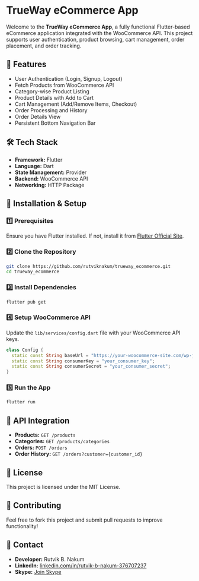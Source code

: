 # TrueWay eCommerce App

Welcome to the **TrueWay eCommerce App**, a fully functional Flutter-based eCommerce application integrated with the WooCommerce API. This project supports user authentication, product browsing, cart management, order placement, and order tracking.

## 📌 Features
- User Authentication (Login, Signup, Logout)
- Fetch Products from WooCommerce API
- Category-wise Product Listing
- Product Details with Add to Cart
- Cart Management (Add/Remove Items, Checkout)
- Order Processing and History
- Order Details View
- Persistent Bottom Navigation Bar

## 🛠 Tech Stack
- **Framework:** Flutter
- **Language:** Dart
- **State Management:** Provider
- **Backend:** WooCommerce API
- **Networking:** HTTP Package

## 🚀 Installation & Setup

### 1️⃣ Prerequisites
Ensure you have Flutter installed. If not, install it from [Flutter Official Site](https://flutter.dev/docs/get-started/install).

### 2️⃣ Clone the Repository
```sh
git clone https://github.com/rutviknakum/trueway_ecommerce.git
cd trueway_ecommerce
```

### 3️⃣ Install Dependencies
```sh
flutter pub get
```

### 4️⃣ Setup WooCommerce API
Update the `lib/services/config.dart` file with your WooCommerce API keys.

```dart
class Config {
  static const String baseUrl = "https://your-woocommerce-site.com/wp-json/wc/v3";
  static const String consumerKey = "your_consumer_key";
  static const String consumerSecret = "your_consumer_secret";
}
```

### 5️⃣ Run the App
```sh
flutter run
```

## 📡 API Integration
- **Products:** `GET /products`
- **Categories:** `GET /products/categories`
- **Orders:** `POST /orders`
- **Order History:** `GET /orders?customer={customer_id}`



## 📜 License
This project is licensed under the MIT License.

## 🤝 Contributing
Feel free to fork this project and submit pull requests to improve functionality!

## 🔗 Contact
- **Developer:** Rutvik B. Nakum  
- **LinkedIn:** [linkedin.com/in/rutvik-b-nakum-376707237](https://www.linkedin.com/in/rutvik-b-nakum-376707237/)  
- **Skype:** [Join Skype](https://join.skype.com/invite/wJbX1JjBwxZP)

